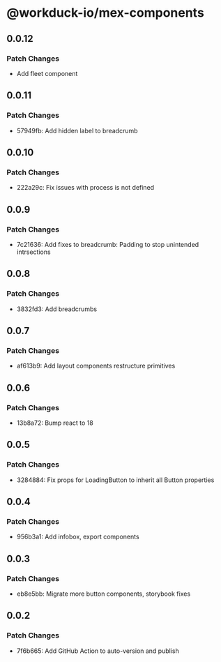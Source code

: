 # @workduck-io/mex-components

## 0.0.12

### Patch Changes

- Add fleet component

## 0.0.11

### Patch Changes

- 57949fb: Add hidden label to breadcrumb

## 0.0.10

### Patch Changes

- 222a29c: Fix issues with process is not defined

## 0.0.9

### Patch Changes

- 7c21636: Add fixes to breadcrumb: Padding to stop unintended intrsections

## 0.0.8

### Patch Changes

- 3832fd3: Add breadcrumbs

## 0.0.7

### Patch Changes

- af613b9: Add layout components restructure primitives

## 0.0.6

### Patch Changes

- 13b8a72: Bump react to 18

## 0.0.5

### Patch Changes

- 3284884: Fix props for LoadingButton to inherit all Button properties

## 0.0.4

### Patch Changes

- 956b3a1: Add infobox, export components

## 0.0.3

### Patch Changes

- eb8e5bb: Migrate more button components, storybook fixes

## 0.0.2

### Patch Changes

- 7f6b665: Add GitHub Action to auto-version and publish
